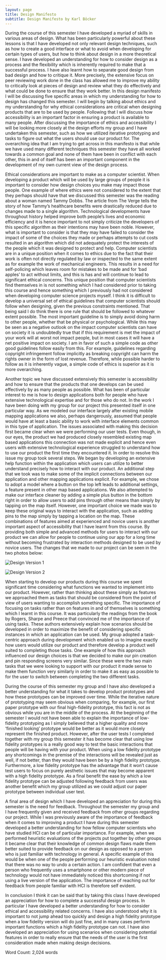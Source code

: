 ```yaml
---
layout: page
title: Design Manifesto
subtitle: Design Manifesto by Karl Böcker
---
```


During the course of this semester I have developed a myriad of skills in various areas of design. What has been particularly powerful about these lessons is that I have developed not only relevant design techniques, such as how to create a good interface or what to avoid when developing for certain types of users, but how to think about design in a more theoretical sense. I have developed an understanding for how to consider design as a process and the flexibility which is inherently required to make that a successful process. I have also learnt how to separate good design from bad design and how to critique it. More precisely, the extensive focus on peer reviewing work done in the class has allowed me to improve my ability to critically look at pieces of design and review what they do effectively and what could be done to ensure that they work better. In this design manifesto I will be discussing five specific areas in which my understanding for how to design has changed this semester. I will begin by talking about ethics and my understanding for why ethical considerations are critical when designing products that are to be used by people. Following that I will discuss how accessibility is an important factor in ensuring a product is available to many people. After discussing the importance of ethics and accessibility I will be looking more closely at the design efforts my group and I have undertaken this semester, such as how we utilized iterative prototyping and tasks to figure out what the users should use our product for. The overarching idea that I am trying to get across in this manifesto is that while we have used many different techniques this semester they have all worked towards a common goal and none of them have been in conflict with each other, this in and of itself has been an important component in the development of my own current view of the design process. 

Ethical considerations are important to make as a computer scientist. When developing a product which will be used by large groups of people it is important to consider how design choices you make may impact those people. One example of where ethics were not considered to the extent that they perhaps should have that we discussed this semester was the reading about a woman named Tammy Dobbs. The article from The Verge tells the story of how Tammy’s healthcare benefits were drastically reduced due to changes made to a single algorithm. Technological developments have throughout history helped improve both people’s lives and economic efficiency and it is hence important to not simply criticize the developers of this specific algorithm as their intentions may have been noble. However, what is important to consider is that they may have failed to consider the impact of some of the choices they made or perhaps attempts to cut costs resulted in an algorithm which did not adequately protect the interests of the people which it was designed to protect and help. Computer scientists are in a unique position when it comes to ethics due to the fact that their work is often not directly regulated by law or inspected to the same extent as for example the work of mechanical engineers. This results in a need for self-policing which leaves room for mistakes to be made and for ‘bad apples’ to act without limits, and this is has and will continue to lead to significant ethical concerns. This unique position that computer scientists find themselves in is not something which I had considered prior to taking this course and hence something which I previously had not considered when developing computer science projects myself. I think it is difficult to develop a universal set of ethical guidelines that computer scientists should follow when designing, given the previous constraints mentioned. That being said I do think there is one rule that should be followed to whatever extent possible. The most important guideline is to simply avoid doing harm to other people, whether that be physical or psychological. While this may be seen as a negative outlook on the impact computer scientists can have on society it is undoubtedly true that if this requirement is met the impact of your work will at worst not impact people, but in most cases it will have a net positive impact on society. I am in favor of such a simple code as other good guidelines follow easily from this. For example, guidelines regarding copyright infringement follow implicitly as breaking copyright can harm the rights owner in the form of lost revenue. Therefore, while possible harder to follow as it is inherently vague, a simple code of ethics is superior as it is more overarching. 

Another topic we have discussed extensively this semester is accessibility and how to ensure that the products that one develops can be used effectively by as many people as possible. What has been of particular interest to me is how to design applications both for people who have extensive technological expertise and for those who do not. In the work I have been doing with my group for our project this presented itself in one particular way. As we modeled our interface largely after existing mobile mapping applications we also, perhaps dangerously, assumed that people would have at least a basic ability to work with interface elements common in this type of application. The issues associated with making this decision first became clear when we were performing our user tests. Even though, in our eyes, the product we had produced closely resembled existing map based applications this connection was not made explicit and hence even users with extensive technological experience struggled to understand how to use our product the first time they encountered it. In order to resolve this issue my group took several steps. We began by developing an extensive help function within the application which users can utilize to better understand precisely how to interact with our product. An additional step that we took was to make some of the implicit connections between our application and other mapping applications explicit. For example, we chose to adopt a model where a button on the top left leads to additional settings, a feature present in other map based applications. We also attempted to make our interface cleaner by adding a simple plus button in the bottom right in order to allow users to add pins through other means than simply by tapping on the map itself. However, one important choice we made was to keep these original ways to interact with the application, such as adding pins to the map simply by tapping a location on the map. These combinations of features aimed at experienced and novice users is another important aspect of accessibility that I have learnt from this course. By providing both simple and advanced methods for users to interact with our product we can allow for people to continue using our app for a long time without becoming frustrated by interaction methods designed to be used by novice users. The changes that we made to our project can be seen in the two photos below: 

![Design Version 1](/img/manifestoPic1.jpg)

![Design Version 2](/img/manifestoPic2.JPG)

When starting to develop our products during this course we spent significant time considering what functions we wanted to implement into our product. However, rather than thinking about these simply as features we approached them as tasks that should be considered from the point of view of users wanting to accomplish something specific. The importance of focusing on tasks rather than on features in and of themselves is something which I learnt in this course. It was particularly the readings from the book by Rogers, Sharpe and Preece that convinced me of the importance of using tasks. These authors extensively explain how scenarios should be developed in order to maximize the benefit of considering specific instances in which an application can be used. My group adopted a task-centric approach during development which enabled us to imagine exactly how users would utilize our product and therefore develop a product well suited to completing those tasks. One example of how this approach influenced our design choices is that we decided to make our pin creation and pin responding screens very similar. Since these were the two main tasks that we were looking to support with our product it made sense to make them function very similarly in order to make it as easy as possible to for the user to switch between completing the two different tasks. 

During the course of this semester my group and I have also developed a better understanding for what it takes to develop product prototypes and how these prototypes can be improved over time. While the iterative nature of prototyping may seem obvious when comparing, for example, our first paper prototype with our final high-fidelity prototype, this fact is not as obvious while you are in the middle of the process. At the beginning of the semester I would not have been able to explain the importance of low-fidelity prototyping as I simply believed that a higher quality and more ‘finished looking’ prototype would be better as it would more closely represent the finished product. However, after the user tests I completed together with my group this semester it has become clear that using low fidelity prototypes is a really good way to test the basic interactions that people will be having with your product. When using a low fidelity prototype any shortcomings in the premise of the interactions will be revealed just as well, if not better, than they would have been be by a high fidelity prototype. Furthermore, a low fidelity prototype has the advantage that it won’t cause test users to focus on purely aesthetic issues that may become apparent with a high fidelity prototype. As a final benefit the ease by which a low fidelity prototype can be adjusted following feedback from users was another benefit which my group utilized as we could adjust our paper prototype between individual user test. 

A final area of design which I have developed an appreciation for during this semester is the need for feedback. Throughout the semester my group and I have frequently given and received feedback from other groups regarding our project. While I was previously aware of the importance of feedback when it comes to improving a product I have during this semester developed a better understanding for how fellow computer scientists who have studied HCI can be of particular importance. For example, when we performed heuristic evaluations of the projects put together by other groups it became clear that their knowledge of common design flaws made them better suited to provide feedback on our design as opposed to a person who is just familiar with technology in general. A specific example of this would be when one of the people performing our heuristic evaluation noted that there was no way to undo a certain action. I am confident that even a person who frequently uses a smartphone or other modern piece of technology would not have immediately noticed this shortcoming if not using a live version of the application. The importance of reaching out for feedback from people familiar with HCI is therefore self evident.

In conclusion I think it can be said that by taking this class I have developed an appreciation for how to complete a successful design process. In particular I have developed a better understanding for how to consider ethical and accessibility related concerns. I have also understood why it is important to not jump ahead too quickly and design a high fidelity prototype when a low fidelity version will do just fine, and in many cases perform important functions which a high fidelity prototype can not. I have also developed an appreciation for using scenarios when considering potential features in order to really ensure that the needs of the user is the first consideration made when making design decisions. 

Word Count: 2,024 words
